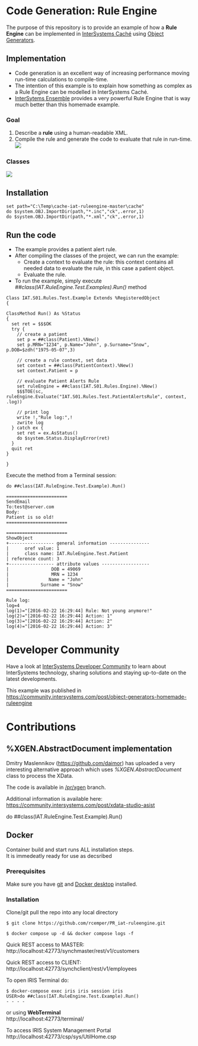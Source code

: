 # Code Generation: Rule Engine
The purpose of this repository is to provide an example of how a **Rule Engine** can be implemented in [InterSystems Caché](http://www.intersystems.com/our-products/cache/cache-overview/) using [Object Generators](http://docs.intersystems.com/cache20152/csp/docbook/DocBook.UI.Page.cls?KEY=GOBJ_generators#GOBJ_methodgen).

## Implementation
* Code generation is an excellent way of increasing performance moving run-time calculations to compile-time.
* The intention of this example is to explain how something as complex as a Rule Engine can be modelled in InterSystems Caché.
* [InterSytems Ensemble](http://www.intersystems.com/our-products/ensemble/ensemble-overview/) provides a very powerful Rule Engine that is way much better than this homemade example. 

### Goal
1. Describe a **rule** using a human-readable XML.
2. Compile the rule and generate the code to evaluate that rule in run-time.
![](https://dl.dropboxusercontent.com/u/2198214/ISC/images/CodeGen_ObjectGen_RuleEngine_Goal.png)

### Classes
![](https://dl.dropboxusercontent.com/u/2198214/ISC/images/CodeGen_ObjectGen_RuleEngine_Classes.png)

## Installation
```
set path="C:\Temp\cache-iat-ruleengine-master\cache"
do $system.OBJ.ImportDir(path,"*.inc","ck",.error,1)
do $system.OBJ.ImportDir(path,"*.xml","ck",.error,1)
```

## Run the code
* The example provides a patient alert rule.
* After compiling the classes of the project, we can run the example:
  * Create a context to evaluate the rule: this context contains all needed data to evaluate the rule, in this case a patient object. 
  * Evaluate the rule.
* To run the example, simply execute *##class(IAT.RuleEngine.Test.Examples).Run()* method
```
Class IAT.S01.Rules.Test.Example Extends %RegisteredObject
{

ClassMethod Run() As %Status
{
  set ret = $$$OK
  try {
    // create a patient
    set p = ##class(Patient).%New()
    set p.MRN="1234", p.Name="John", p.Surname="Snow", p.DOB=$zdh("1975-05-07",3)

    // create a rule context, set data
    set context = ##class(PatientContext).%New()
    set context.Patient = p

    // evaluate Patient Alerts Rule
    set ruleEngine = ##class(IAT.S01.Rules.Engine).%New()
    $$$TOE(sc, ruleEngine.Evaluate("IAT.S01.Rules.Test.PatientAlertsRule", context, .log))

    // print log
    write !,"Rule log:",!
    zwrite log
  } catch ex {
    set ret = ex.AsStatus()
    do $system.Status.DisplayError(ret)
  }
  quit ret
}

}
```

Execute the method from a Terminal session:
```
do ##class(IAT.RuleEngine.Test.Example).Run()
 
=======================
SendEmail
To:test@server.com
Body:
Patient is so old!
=======================
 
=======================
ShowObject
+----------------- general information ---------------
|      oref value: 1
|      class name: IAT.RuleEngine.Test.Patient
| reference count: 3
+----------------- attribute values ------------------
|                DOB = 49069
|                MRN = 1234
|               Name = "John"
|            Surname = "Snow"
=======================
 
Rule log:
log=4
log(1)="[2016-02-22 16:29:44] Rule: Not young anymore!"
log(2)="[2016-02-22 16:29:44] Action: 1"
log(3)="[2016-02-22 16:29:44] Action: 2"
log(4)="[2016-02-22 16:29:44] Action: 3"
```

# Developer Community
Have a look at [InterSystems Developer Community](https://community.intersystems.com/) to learn about InterSystems technology, sharing solutions and staying up-to-date on the latest developments.

This example was published in https://community.intersystems.com/post/object-generators-homemade-ruleengine

# Contributions
## %XGEN.AbstractDocument implementation
Dmitry Maslennikov (https://github.com/daimor) has uploaded a very interesting alternative approach which uses *%XGEN.AbstractDocument* class to process the XData.

The code is available in [/pr/xgen](https://github.com/intersystems-ib/cache-iat-ruleengine/tree/pr/xgen) branch.

Additional information is available here:
https://community.intersystems.com/post/xdata-studio-asist

do ##class(IAT.RuleEngine.Test.Example).Run()

## Docker    
Container build and start runs ALL installation steps.    
It is immedeatly ready for use as decsribed    

### Prerequisites
Make sure you have [git](https://git-scm.com/book/en/v2/Getting-Started-Installing-Git) and [Docker desktop](https://www.docker.com/products/docker-desktop) installed.
### Installation
Clone/git pull the repo into any local directory
```
$ git clone https://github.com/rcemper/PR_iat-ruleengine.git
```
```
$ docker compose up -d && docker compose logs -f
```
Quick REST access to MASTER:   
http://localhost:42773/synchmaster/rest/v1/customers   

Quick REST access to CLIENT:    
http://localhost:42773/synchclient/rest/v1/employees   


To open IRIS Terminal do:   
```
$ docker-compose exec iris iris session iris 
USER>do ##class(IAT.RuleEngine.Test.Example).Run()   
- - - -
```
or using **WebTerminal**     
http://localhost:42773/terminal/      

To access IRIS System Management Portal   
http://localhost:42773/csp/sys/UtilHome.csp    

